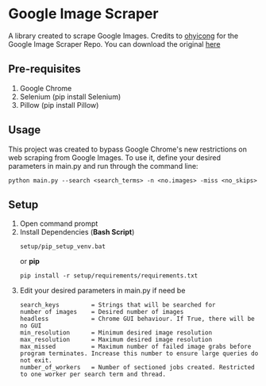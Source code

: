 # Google Image Scraper

A library created to scrape Google Images. Credits to [ohyicong](https://github.com/ohyicong) for the Google Image Scraper Repo. You can download the original [here](https://github.com/ohyicong/Google-Image-Scraper/archive/refs/heads/master.zip)

## Pre-requisites

1. Google Chrome
1. Selenium (pip install Selenium)
1. Pillow (pip install Pillow)

## Usage

This project was created to bypass Google Chrome's new restrictions on web scraping from Google Images.
To use it, define your desired parameters in main.py and run through the command line:

```
python main.py --search <search_terms> -n <no.images> -miss <no_skips>
```



## Setup

1. Open command prompt
2. Install Dependencies (**Bash Script**)
   ```
   setup/pip_setup_venv.bat
   ```
   or **pip**
   ```
   pip install -r setup/requirements/requirements.txt
   ```
3. Edit your desired parameters in main.py if need be
   ```
   search_keys         = Strings that will be searched for
   number of images    = Desired number of images
   headless            = Chrome GUI behaviour. If True, there will be no GUI
   min_resolution      = Minimum desired image resolution
   max_resolution      = Maximum desired image resolution
   max_missed          = Maximum number of failed image grabs before program terminates. Increase this number to ensure large queries do not exit.
   number_of_workers   = Number of sectioned jobs created. Restricted to one worker per search term and thread.
   ```
